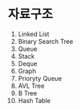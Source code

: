 # 자료구조

  1. Linked List
  2. Binary Search Tree
  3. Queue
  4. Stack
  5. Deque
  6. Graph
  7. Prioryty Queue
  8. AVL Tree
  9. B Tree
  10. Hash Table
